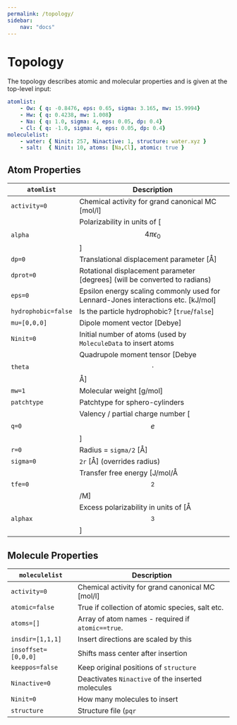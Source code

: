 ```yaml
---
permalink: /topology/
sidebar:
    nav: "docs"
---
```

<script src="https://cdnjs.cloudflare.com/ajax/libs/mathjax/2.7.0/MathJax.js?config=TeX-AMS-MML_HTMLorMML" type="text/javascript"></script>

# Topology

The topology describes atomic and molecular properties and is given at the top-level input:

~~~ yaml
atomlist:
    - Ow: { q: -0.8476, eps: 0.65, sigma: 3.165, mw: 15.9994}
    - Hw: { q: 0.4238, mw: 1.008}
    - Na: { q: 1.0, sigma: 4, eps: 0.05, dp: 0.4} 
    - Cl: { q: -1.0, sigma: 4, eps: 0.05, dp: 0.4} 
moleculelist:
    - water: { Ninit: 257, Ninactive: 1, structure: water.xyz }
    - salt:  { Ninit: 10, atoms: [Na,Cl], atomic: true }
~~~

## Atom Properties

`atomlist`    | Description
------------- | --------------------------------------------------------
`activity=0`  | Chemical activity for grand canonical MC [mol/l]
`alpha`       | Polarizability in units of [$$4\pi\epsilon_0$$]
`dp=0`        | Translational displacement parameter [Å] 
`dprot=0`     | Rotational displacement parameter [degrees] (will be converted to radians)
`eps=0`       | Epsilon energy scaling commonly used for Lennard-Jones interactions etc. [kJ/mol] 
`hydrophobic=false` | Is the particle hydrophobic? [`true`/`false`]
`mu=[0,0,0]`  | Dipole moment vector [Debye]
`Ninit=0`     | Initial number of atoms (used by `MoleculeData` to insert atoms
`theta`       | Quadrupole moment tensor [Debye $$\cdot$$ Å]
`mw=1`        | Molecular weight [g/mol]
`patchtype`   | Patchtype for sphero-cylinders
`q=0`         | Valency / partial charge number [$$e$$]
`r=0`         | Radius = `sigma/2` [Å]
`sigma=0`     | `2r` [Å] (overrides radius)
`tfe=0`       | Transfer free energy [J/mol/Å$$^2$$/M]
`alphax`      | Excess polarizability in units of [Å$$^3$$]

## Molecule Properties

`moleculelist`      | Description
------------------- | --------------------------------------------------------
`activity=0`        | Chemical activity for grand canonical MC [mol/l] 
`atomic=false`      | True if collection of atomic species, salt etc.
`atoms=[]`          | Array of atom names - required if `atomic==true`.
`insdir=[1,1,1]`    | Insert directions are scaled by this
`insoffset=[0,0,0]` | Shifts mass center after insertion
`keeppos=false`     | Keep original positions of `structure`
`Ninactive=0`       | Deactivates `Ninactive` of the inserted molecules
`Ninit=0`           | How many molecules to insert
`structure`         | Structure file (`pqr`|`aam`|`xyz`)

